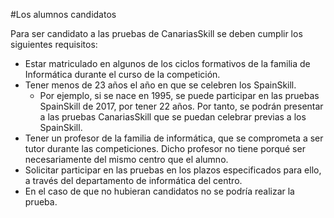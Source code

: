 
#Los alumnos candidatos

Para ser candidato a las pruebas de CanariasSkill se deben cumplir los siguientes
requisitos:
* Estar matriculado en algunos de los ciclos formativos de la familia de Informática
durante el curso de la competición.
* Tener menos de 23 años el año en que se celebren los SpainSkill.
   * Por ejemplo, si se nace en 1995, se puede participar en las pruebas SpainSkill
   de 2017, por tener 22 años. Por tanto, se podrán presentar a las pruebas CanariasSkill
   que se puedan celebrar previas a los SpainSkill.
* Tener un profesor de la familia de informática, que se comprometa a ser tutor
durante las competiciones. Dicho profesor no tiene porqué ser necesariamente del
mismo centro que el alumno.
* Solicitar participar en las pruebas en los plazos especificados para ello, a
través del departamento de informática del centro.
* En el caso de que no hubieran candidatos no se podría realizar la prueba.
